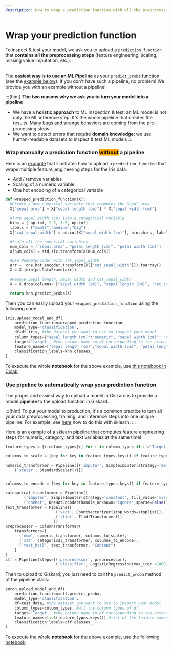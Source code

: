 ```yaml
---
description: How to wrap a prediction function with all the preprocessing steps in Giskard?
---
```


# Wrap your prediction function

To inspect & test your model, we ask you to upload a `prediction_function` that **contains** **all the preprocessing steps** (feature engineering, scaling, missing value imputation, etc.).

\
The **easiest way is to use an ML Pipeline** as your `predict_proba` function (see the [example below](wrap-your-prediction-function.md#wrap-a-prediction-function-without-a-pipeline-1)). If you don't have such a pipeline, no problem! We provide you with an example without a pipeline!

:::{hint}
**The two reasons why we ask you to turn your model into a pipeline**

* We have a **holistic approach** to ML inspection & test: an ML model is not only the ML inference step. It's the whole pipeline that creates the results. Many bugs and strange behaviors are coming from the pre-processing steps
* We want to detect errors that require **domain knowledge**: we use human-readable datasets to inspect & test ML models
:::

### Wrap manually a prediction function <mark style="background-color:orange;">without</mark> a pipeline

Here is an [example](https://colab.research.google.com/drive/1K6L9IOryfphNzK4hPi1BX1Qv7GC2o3uk#scrollTo=JW9crRujO7H\_) that illustrates how to upload a `prediction_function` that wraps multiple feature\_engineering steps for the Iris data:

* Add / remove variables
* Scaling of a numeric variable
* One hot encoding of a categorical variable

```python
def wrapped_prediction_function(X):
  #Create a new numerical variable that computes the Sepal area
  X["sepal area"] = X["sepal length (cm)"] * X["sepal width (cm)"]
  
  #Turn sepal width (cm) into a categorical variable
  bins = [-np.inf, 2.5, 3.5, np.inf]
  labels = ["small","medium","big"]
  X["cat_sepal_width"] = pd.cut(X["sepal width (cm)"], bins=bins, labels=labels)

  #Scale all the numerical variables
  num_cols = ["sepal area", "petal length (cm)", "petal width (cm)"]
  X[num_cols] = std_slc.transform(X[num_cols])

  #Use OneHotEncoder with cat_sepal_width
  arr =  one_hot_encoder.transform(X[['cat_sepal_width']]).toarray()
  X = X.join(pd.DataFrame(arr))

  #Remove Sepal length, sepal width and cat_sepal_width
  X = X.drop(columns= ["sepal width (cm)", "sepal length (cm)", "cat_sepal_width"])

  return knn.predict_proba(X)
```

Then you can easily upload your `wrapped_prediction_function` using the following code

```python
iris.upload_model_and_df(
    prediction_function=wrapped_prediction_function, 
    model_type='classification',
    df=df_iris, #the dataset you want to use to inspect your model
    column_types={"sepal length (cm)":"numeric", "sepal width (cm)": "numeric", "petal length (cm)": "numeric", "petal width (cm)": "numeric", "target":"category"}, #all the column types of df
    target='target', #the column name in df corresponding to the actual target variable (ground truth).
    feature_names=["sepal length (cm)","sepal width (cm)", "petal length (cm)", "petal width (cm)"],
    classification_labels=knn.classes_
)
```

To execute the whole **notebook** for the above example, use [this notebook in Colab](https://colab.research.google.com/drive/1K6L9IOryfphNzK4hPi1BX1Qv7GC2o3uk#scrollTo=JW9crRujO7H_)


### Use pipeline to automatically wrap your prediction function

The proper and easiest way to upload a model in Giskard is to provide a model **pipeline** to the upload function in Giskard.&#x20;

:::{hint}
To put your model to production, it's a common practice to turn all your data preprocessing, training, and inference steps into one unique pipeline. For example, see [here](https://scikit-learn.org/stable/modules/generated/sklearn.pipeline.Pipeline.html) how to do this with sklearn.
:::

Here is an [example](https://github.com/Giskard-AI/giskard/blob/main/giskard-demo-notebook/notebook/Email%20Classification%20Model.ipynb) of a sklearn pipeline that computes feature engineering steps for numeric, category, and text variables at the same time!

```python
feature_types = {i:column_types[i] for i in column_types if i!='Target'}

columns_to_scale = [key for key in feature_types.keys() if feature_types[key]=="numeric"]

numeric_transformer = Pipeline([('imputer', SimpleImputer(strategy='median')),
    ('scaler', StandardScaler())])


columns_to_encode = [key for key in feature_types.keys() if feature_types[key]=="category"]

categorical_transformer = Pipeline([
        ('imputer', SimpleImputer(strategy='constant', fill_value='missing')),
        ('onehot', OneHotEncoder(handle_unknown='ignore',sparse=False)) ])
text_transformer = Pipeline([
                      ('vect', CountVectorizer(stop_words=stoplist)),
                      ('tfidf', TfidfTransformer())
                     ])
preprocessor = ColumnTransformer(
    transformers=[
      ('num', numeric_transformer, columns_to_scale),
      ('cat', categorical_transformer, columns_to_encode),
      ('text_Mail', text_transformer, "Content")
    ]
)
clf = Pipeline(steps=[('preprocessor', preprocessor),
                      ('classifier', LogisticRegression(max_iter =1000))])
```

Then to upload to Giskard, you just need to call the `predict_proba` method of the pipeline class:

```python
enron.upload_model_and_df(
    prediction_function=clf.predict_proba, 
    model_type='classification',
    df=test_data, #the dataset you want to use to inspect your model
    column_types=column_types, #all the column types of df
    target='Target', #the column name in df corresponding to the actual target variable (ground truth).
    feature_names=list(feature_types.keys()),#list of the feature names of prediction_function
    classification_labels=clf.classes_
)
```

To execute the whole **notebook** for the above example, use the following [notebook](https://github.com/Giskard-AI/giskard/blob/main/giskard-demo-notebook/notebook/Email%20Classification%20Model.ipynb):